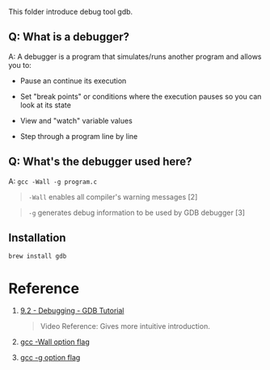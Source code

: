 This folder introduce debug tool gdb.


## Q: What is a debugger?

A: A debugger is a program that simulates/runs another program and allows you to:

  - Pause an continue its execution

  - Set "break points" or conditions where the execution pauses so you can look at its state

  - View and "watch" variable values

  - Step through a program line by line 



## Q: What's the debugger used here?

A: `gcc -Wall -g program.c`

  > `-Wall` enables all compiler's warning messages [2]

  >  `-g` generates debug information to be used by GDB debugger [3]

## Installation

`brew install gdb`


# Reference

1. [9.2 - Debugging - GDB Tutorial](https://www.youtube.com/watch?v=bWH-nL7v5F4)

    > Video Reference: Gives more intuitive introduction.

2. [gcc -Wall option flag](https://www.rapidtables.com/code/linux/gcc/gcc-wall.html)


3. [gcc -g option flag](https://www.rapidtables.com/code/linux/gcc/gcc-g.html)

